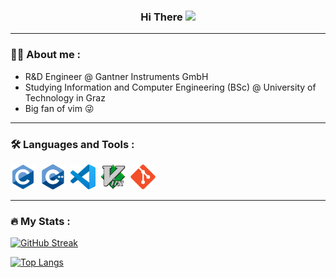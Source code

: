 <div align="center">
<h3>Hi There
<img src="https://media.giphy.com/media/hvRJCLFzcasrR4ia7z/giphy.gif" width="25px">
</h3> 
</div>

---

### :technologist: About me :
- R&D Engineer @ Gantner Instruments GmbH
- Studying Information and Computer Engineering (BSc) @ University of Technology in Graz 
- Big fan of vim :stuck_out_tongue_winking_eye:

---

### :hammer_and_wrench: Languages and Tools :
<div>
  <img src="https://github.com/devicons/devicon/blob/master/icons/c/c-original.svg" title="C" alt="C" width="40" height="40"/>&nbsp;
<img src="https://github.com/devicons/devicon/blob/master/icons/cplusplus/cplusplus-original.svg" title="Cpp" alt="Cpp" width="40" height="40"/>&nbsp;
<img src="https://github.com/devicons/devicon/blob/master/icons/vscode/vscode-original.svg" title="vscode" alt="vscode" width="40" height="40"/>&nbsp;
<img src="https://github.com/devicons/devicon/blob/master/icons/vim/vim-original.svg" title="vim" alt="vim" width="40" height="40"/>&nbsp;
<img src="https://github.com/devicons/devicon/blob/master/icons/git/git-original.svg" title="git" alt="git" width="40" height="40"/>&nbsp;
</div>

---

### :fire: My Stats :

[![GitHub Streak](https://github-readme-streak-stats.herokuapp.com?user=LeonWandruschka&theme=github-dark-blue&hide_border=true&mode=weekly)](https://git.io/streak-stats)

[![Top Langs](https://github-readme-stats.vercel.app/api/top-langs/?username=LeonWandruschka&layout=compact&theme=github_dark&hide_border=true)](https://github.com/anuraghazra/github-readme-stats)


